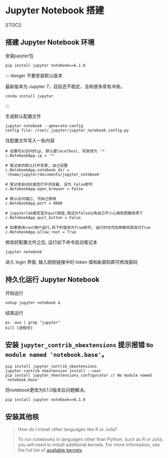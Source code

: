 # Jupyter Notebook 搭建

[[TOC]]

## 搭建 Jupyter Notebook 环境

安装jupyter包

```shell
pip install jupyter notebook==6.1.0
```

::: danger 不要安装默认版本

最新版本为 Jupyter 7，目前还不稳定，且和很多库有冲突。

```shell
conda install jupyter 
```

:::

生成默认配置文件

```shell
jupyter notebook --generate-config
config file: /root/.jupyter/jupyter_notebook_config.py
```

往配置文件写入一些内容

```shell
# 设置可以访问的ip, 默认是localhost, 将其改为 '*'
c.NotebookApp.ip = '*'

# 笔记本的默认打开目录, 自己设置
c.NotebookApp.notebook_dir = '/home/jupyter/documents/jupyter_notebook'

# 笔记本启动后是否打开浏览器, 设为 False即可
c.NotebookApp.open_browser = False

# 默认访问端口, 可自己修改
c.NotebookApp.port = 8888

# jupyterlab是否显示quit按钮,我设为false以免自己不小心按到把服务停了
c.NotebookApp.quit_button = False

# 如果使用root用户运行,将下列值改为True即可, 运行时也可加参数将其改为True
c.NotebookApp.allow_root = True
```

修改好配置文件之后, 运行如下命令启动笔记本

```shell
jupyter notebook
```

进入 login 界面, 输入刚刚链接中的 token 值和新密码即可修改密码


## 持久化运行 Jupyter Notebook

开始运行

```shell
nohup jupyter notebook &
```

结束运行

```shell
ps -aux | grep "jupyter"
kill [进程号] 
```

## 安装 `jupyter_contrib_nbextensions` 提示报错 `No module named 'notebook.base'`。

```shell
pip install jupyter_contrib_nbextensions
jupyter contrib nbextension install --user
pip install jupyter_nbextensions_configurator // No module named 'notebook.base'
```

将notebook更改为6.1.0版本后问题解决。

```shell
pip install jupyter notebook==6.1.0
```

## 安装其他核

> How do I install other languages like R or Julia?
> 
> To run notebooks in languages other than Python, such as R or Julia, you will need to install additional kernels. For more information, see the full list of [available kernels](https://github.com/jupyter/jupyter/wiki/Jupyter-kernels).
